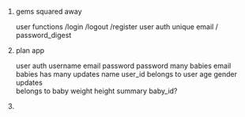 1. gems squared away 

    user functions
        /login
        /logout
        /register
    user auth 
        unique email / password_digest 

2. plan app 

    user 
        auth                    username 
        email password          password 
        many babies             email 
    babies 
        has many updates        name   user_id
        belongs to user         age    gender
    updates                 
        belongs to baby         weight  height
                                summary  baby_id?




3. 